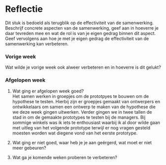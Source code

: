 Reflectie
==========

Dit stuk is bedoeld als terugblik op de effectiviteit van de samenwerking.
Beschrijf concrete aspecten van de samenwerking, geef aan in hoeverre je daar tevreden mee en wat de rol is
 van je eigen gedrag binnen dit aspect. Geef vervolgens aan hoe je met je eigen gedrag de effectiviteit van 
 de samenwerking kan verbeteren.
 

### Vorige week
Wat wilde je vorige week ook alweer verbeteren en in hoeverre is dit gelukt?

### Afgelopen week
1.  Wat ging er afgelopen week goed?  
Het samen werken in groepjes om de prototpyes te bouwen om de hypothese te testen. Hierbij zijn er groepjes gemaakt van ontwerpers en ontwikkelaars om samen een ontwerp te maken van de hypothese die we deze week gingen uitwerken. Verder gingen we in twee tallen de stad in om de gemaakte prototypes te testen bij de managers. Bij sommige winkels was ik iets te enthousiast waarbij ik al door wilde gaan met uitleg van het volgende prototype terwijl er nog vragen gesteld moesten worden wat diegene vond van het eerste prototype.

2. Wat ging er niet goed, waar heb je je aan geërgerd, wat moet er niet meer gebeuren?  


3. Wat ga je komende weken proberen te verbeteren?  
